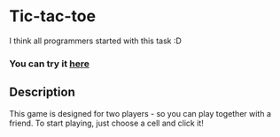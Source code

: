 # Tic-tac-toe
<p>I think all programmers started with this task :D</p>
<h3>You can try it <a href="https://vieleschritte.github.io/x0_game/">here</a></h3>

<h2>Description</h2>
<p>This game is designed for two players - so you can play together with a friend. To start playing, just choose a cell and click it!</p>
